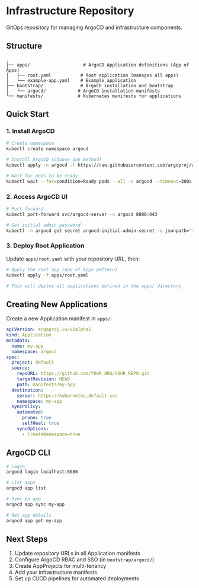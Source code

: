# Infrastructure Repository

GitOps repository for managing ArgoCD and infrastructure components.

## Structure

```
.
├── apps/                    # ArgoCD Application definitions (App of Apps)
│   ├── root.yaml           # Root application (manages all apps)
│   └── example-app.yaml    # Example application
├── bootstrap/              # ArgoCD installation and bootstrap
│   └── argocd/            # ArgoCD installation manifests
└── manifests/             # Kubernetes manifests for applications
```

## Quick Start

### 1. Install ArgoCD

```bash
# Create namespace
kubectl create namespace argocd

# Install ArgoCD (choose one method)
kubectl apply -n argocd -f https://raw.githubusercontent.com/argoproj/argo-cd/stable/manifests/install.yaml

# Wait for pods to be ready
kubectl wait --for=condition=Ready pods --all -n argocd --timeout=300s
```

### 2. Access ArgoCD UI

```bash
# Port forward
kubectl port-forward svc/argocd-server -n argocd 8080:443

# Get initial admin password
kubectl -n argocd get secret argocd-initial-admin-secret -o jsonpath="{.data.password}" | base64 -d
```

### 3. Deploy Root Application

Update `apps/root.yaml` with your repository URL, then:

```bash
# Apply the root app (App of Apps pattern)
kubectl apply -f apps/root.yaml

# This will deploy all applications defined in the apps/ directory
```

## Creating New Applications

Create a new Application manifest in `apps/`:

```yaml
apiVersion: argoproj.io/v1alpha1
kind: Application
metadata:
  name: my-app
  namespace: argocd
spec:
  project: default
  source:
    repoURL: https://github.com/YOUR_ORG/YOUR_REPO.git
    targetRevision: HEAD
    path: manifests/my-app
  destination:
    server: https://kubernetes.default.svc
    namespace: my-app
  syncPolicy:
    automated:
      prune: true
      selfHeal: true
    syncOptions:
      - CreateNamespace=true
```

## ArgoCD CLI

```bash
# Login
argocd login localhost:8080

# List apps
argocd app list

# Sync an app
argocd app sync my-app

# Get app details
argocd app get my-app
```

## Next Steps

1. Update repository URLs in all Application manifests
2. Configure ArgoCD RBAC and SSO (in `bootstrap/argocd/`)
3. Create AppProjects for multi-tenancy
4. Add your infrastructure manifests
5. Set up CI/CD pipelines for automated deployments
